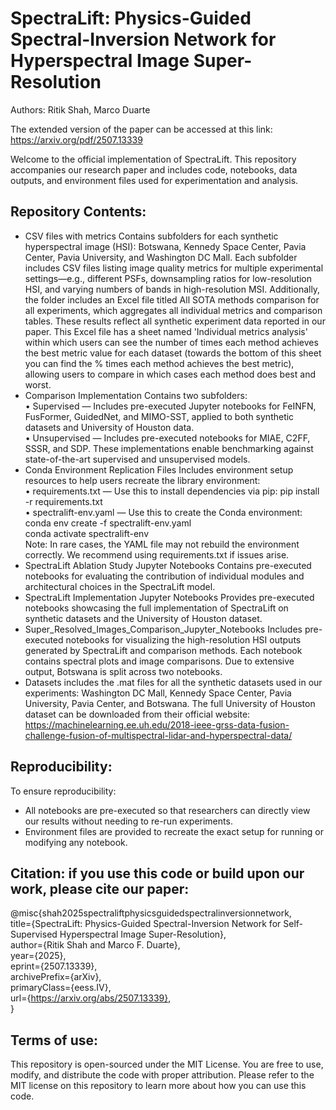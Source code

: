 # SpectraLift: Physics-Guided Spectral-Inversion Network for Hyperspectral Image Super-Resolution
Authors: Ritik Shah, Marco Duarte

The extended version of the paper can be accessed at this link: https://arxiv.org/pdf/2507.13339

Welcome to the official implementation of SpectraLift. This repository accompanies our research paper and includes code, notebooks, data outputs, and environment files used for experimentation and analysis.

## Repository Contents:
- CSV files with metrics
  Contains subfolders for each synthetic hyperspectral image (HSI): Botswana, Kennedy Space Center, Pavia Center, Pavia University, and Washington DC Mall.
  Each subfolder includes CSV files listing image quality metrics for multiple experimental settings—e.g., different PSFs, downsampling ratios for low-resolution HSI, and varying numbers of bands in high-resolution MSI.
  Additionally, the folder includes an Excel file titled All SOTA methods comparison for all experiments, which aggregates all individual metrics and comparison tables. These results reflect all synthetic experiment data reported in our paper. This Excel file has a sheet named 'Individual metrics analysis' within which users can see the number of times each method achieves the best metric value for each dataset (towards the bottom of this sheet you can find the % times each method achieves the best metric), allowing users to compare in which cases each method does best and worst. 
- Comparison Implementation
  Contains two subfolders:  
  • Supervised — Includes pre-executed Jupyter notebooks for FeINFN, FusFormer, GuidedNet, and MIMO-SST, applied to both     synthetic datasets and University of Houston data.  
  • Unsupervised — Includes pre-executed notebooks for MIAE, C2FF, SSSR, and SDP.
  These implementations enable benchmarking against state-of-the-art supervised and unsupervised models.  
- Conda Environment Replication Files
  Includes environment setup resources to help users recreate the library environment:  
• requirements.txt — Use this to install dependencies via pip: pip install -r requirements.txt  
• spectralift-env.yaml — Use this to create the Conda environment:  
    conda env create -f spectralift-env.yaml  
    conda activate spectralift-env  
Note: In rare cases, the YAML file may not rebuild the environment correctly. We recommend using requirements.txt if issues arise.
- SpectraLift Ablation Study Jupyter Notebooks
  Contains pre-executed notebooks for evaluating the contribution of individual modules and architectural choices in the SpectraLift model.
- SpectraLift Implementation Jupyter Notebooks
  Provides pre-executed notebooks showcasing the full implementation of SpectraLift on synthetic datasets and the University of Houston dataset.
- Super_Resolved_Images_Comparison_Jupyter_Notebooks
  Includes pre-executed notebooks for visualizing the high-resolution HSI outputs generated by SpectraLift and comparison methods.
  Each notebook contains spectral plots and image comparisons. Due to extensive output, Botswana is split across two notebooks.
- Datasets includes the .mat files for all the synthetic datasets used in our experiments: Washington DC Mall, Kennedy Space Center, Pavia University, Pavia Center, and Botswana. The full University of Houston dataset can be downloaded from their official website: https://machinelearning.ee.uh.edu/2018-ieee-grss-data-fusion-challenge-fusion-of-multispectral-lidar-and-hyperspectral-data/

## Reproducibility:
To ensure reproducibility:
- All notebooks are pre-executed so that researchers can directly view our results without needing to re-run experiments.
- Environment files are provided to recreate the exact setup for running or modifying any notebook.

## Citation: if you use this code or build upon our work, please cite our paper:
@misc{shah2025spectraliftphysicsguidedspectralinversionnetwork,  
      title={SpectraLift: Physics-Guided Spectral-Inversion Network for Self-Supervised Hyperspectral Image Super-Resolution},   
      author={Ritik Shah and Marco F. Duarte},  
      year={2025},  
      eprint={2507.13339},  
      archivePrefix={arXiv},  
      primaryClass={eess.IV},  
      url={https://arxiv.org/abs/2507.13339},   
}

## Terms of use:
This repository is open-sourced under the MIT License. You are free to use, modify, and distribute the code with proper attribution. Please refer to the MIT license on this repository to learn more about how you can use this code.
